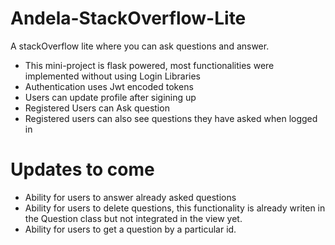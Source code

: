 # Andela-StackOverflow-Lite
A stackOverflow lite where you can ask questions and answer.

* This mini-project is flask powered, most functionalities were implemented without using Login Libraries
* Authentication uses Jwt encoded tokens
* Users can update profile after sigining up
* Registered Users can Ask question
* Registered users can also see questions they have asked when logged in

Updates to come
================
* Ability for users to answer already asked questions
* Ability for users to delete questions, this functionality is already writen in the Question class but not integrated in the view yet.
* Ability for users to get a question by a particular id.
